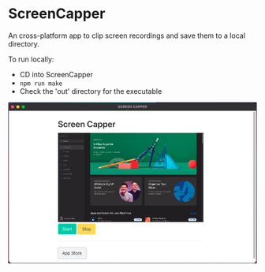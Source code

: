 # ScreenCapper
An cross-platform app to clip screen recordings and save them to a local directory.

To run locally:
- CD into ScreenCapper
- ```npm run make```
- Check the 'out' directory for the executable

![Alt text](bin/ScreenCapperInAction.png)
